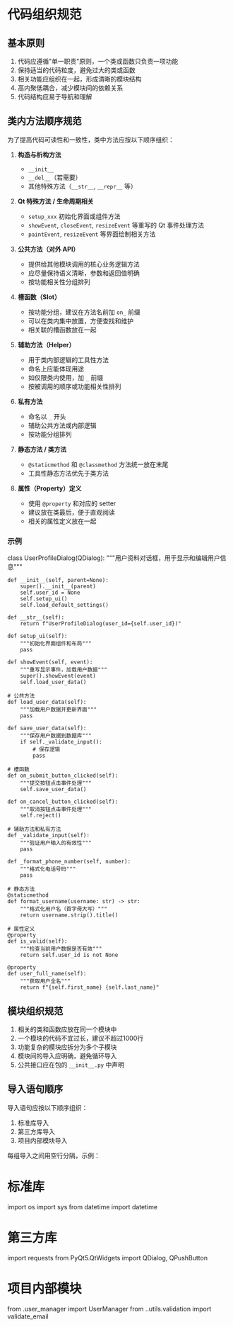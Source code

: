# 代码组织规范

## 基本原则

1. 代码应遵循"单一职责"原则，一个类或函数只负责一项功能
2. 保持适当的代码粒度，避免过大的类或函数
3. 相关功能应组织在一起，形成清晰的模块结构
4. 高内聚低耦合，减少模块间的依赖关系
5. 代码结构应易于导航和理解

## 类内方法顺序规范

为了提高代码可读性和一致性，类中方法应按以下顺序组织：

1. **构造与析构方法**

   * `__init__`
   * `__del__`（若需要）
   * 其他特殊方法（`__str__`, `__repr__` 等）

2. **Qt 特殊方法 / 生命周期相关**

   * `setup_xxx` 初始化界面或组件方法
   * `showEvent`, `closeEvent`, `resizeEvent` 等重写的 Qt 事件处理方法
   * `paintEvent`, `resizeEvent` 等界面绘制相关方法

3. **公共方法（对外 API）**

   * 提供给其他模块调用的核心业务逻辑方法
   * 应尽量保持语义清晰，参数和返回值明确
   * 按功能相关性分组排列

4. **槽函数（Slot）**

   * 按功能分组，建议在方法名前加 `on_` 前缀
   * 可以在类内集中放置，方便查找和维护
   * 相关联的槽函数放在一起

5. **辅助方法（Helper）**

   * 用于类内部逻辑的工具性方法
   * 命名上应能体现用途
   * 如仅限类内使用，加 `_` 前缀
   * 按被调用的顺序或功能相关性排列

6. **私有方法**

   * 命名以 `_` 开头
   * 辅助公共方法或内部逻辑
   * 按功能分组排列

7. **静态方法 / 类方法**

   * `@staticmethod` 和 `@classmethod` 方法统一放在末尾
   * 工具性静态方法优先于类方法

8. **属性（Property）定义**

   * 使用 `@property` 和对应的 setter
   * 建议放在类最后，便于直观阅读
   * 相关的属性定义放在一起

### 示例
class UserProfileDialog(QDialog):
    """用户资料对话框，用于显示和编辑用户信息"""
    
    def __init__(self, parent=None):
        super().__init__(parent)
        self.user_id = None
        self.setup_ui()
        self.load_default_settings()
        
    def __str__(self):
        return f"UserProfileDialog(user_id={self.user_id})"
    
    def setup_ui(self):
        """初始化界面组件和布局"""
        pass
        
    def showEvent(self, event):
        """重写显示事件，加载用户数据"""
        super().showEvent(event)
        self.load_user_data()
        
    # 公共方法
    def load_user_data(self):
        """加载用户数据并更新界面"""
        pass
        
    def save_user_data(self):
        """保存用户数据到数据库"""
        if self._validate_input():
            # 保存逻辑
            pass
            
    # 槽函数
    def on_submit_button_clicked(self):
        """提交按钮点击事件处理"""
        self.save_user_data()
        
    def on_cancel_button_clicked(self):
        """取消按钮点击事件处理"""
        self.reject()
        
    # 辅助方法和私有方法
    def _validate_input(self):
        """验证用户输入的有效性"""
        pass
        
    def _format_phone_number(self, number):
        """格式化电话号码"""
        pass
        
    # 静态方法
    @staticmethod
    def format_username(username: str) -> str:
        """格式化用户名（首字母大写）"""
        return username.strip().title()
        
    # 属性定义
    @property
    def is_valid(self):
        """检查当前用户数据是否有效"""
        return self.user_id is not None
        
    @property
    def user_full_name(self):
        """获取用户全名"""
        return f"{self.first_name} {self.last_name}"
## 模块组织规范

1. 相关的类和函数应放在同一个模块中
2. 一个模块的代码不宜过长，建议不超过1000行
3. 功能复杂的模块应拆分为多个子模块
4. 模块间的导入应明确，避免循环导入
5. 公共接口应在包的 `__init__.py` 中声明

## 导入语句顺序

导入语句应按以下顺序组织：

1. 标准库导入
2. 第三方库导入
3. 项目内部模块导入

每组导入之间用空行分隔，示例：
# 标准库
import os
import sys
from datetime import datetime

# 第三方库
import requests
from PyQt5.QtWidgets import QDialog, QPushButton

# 项目内部模块
from .user_manager import UserManager
from ..utils.validation import validate_email